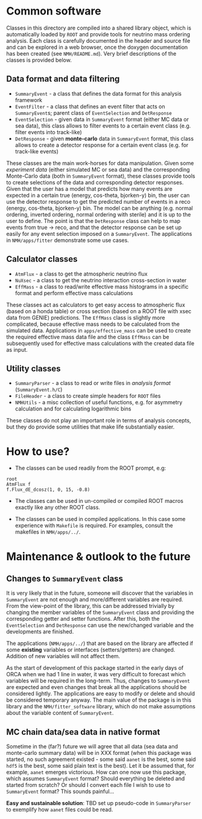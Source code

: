 Common software
===============

Classes in this directory are compiled into a shared library object, which is automatically loaded by `ROOT` and provide tools for neutrino mass ordering analysis. Each class is carefully documented in the header and source file and can be explored in a web browser, once the doxygen documentation has been created (see `NMH/README.md`). Very brief descriptions of the classes is provided below.

Data format and data filtering
------------------------------
* `SummaryEvent`    - a class that defines the data format for this analysis framework
* `EventFilter`     - a class that defines an event filter that acts on `SummaryEvent`s; parent class of `EventSelection` and `DetResponse`
* `EventSelection`  - given data in `SummaryEvent` format (either MC data or sea data), this class allows to filter events to a certain event class (e.g. filter events into track-like)
* `DetResponse`     - given **monte-carlo** data in `SummaryEvent` format, this class allows to create a detector response for a certain event class (e.g. for track-like events)

These classes are the main work-horses for data manipulation. Given some *experiment data* (either simulated MC or sea data) and the corresponding Monte-Carlo data (both in `SummaryEvent` format), these classes provide tools to create selections of the data and corresponding detector responses. Given that the user has a model that predicts how many events are expected in a certain true (energy, cos-theta, bjorken-y) bin, the user can use the detector response to get the predicted number of events in a reco (energy, cos-theta, bjorken-y) bin. The model can be anything (e.g. normal ordering, inverted ordering, normal ordering with sterile) and it is up to the user to define. The point is that the `DetResponse` class can help to map events from true -> reco, and that the detector response can be set up easily for any event selection imposed on a `SummaryEvent`. The applications in `NMH/apps/fitter` demonstrate some use cases.

Calculator classes
------------------
* `AtmFlux`         - a class to get the atmospheric neutrino flux
* `NuXsec`          - a class to get the neutrino interaction cross-section in water
* `EffMass`         - a class to read/write effective mass histograms in a specific format and perform effective mass calculations

These classes act as calculators to get easy access to atmospheric flux (based on a honda table) or cross section (based on a ROOT file with xsec data from GENIE) predictions. The `EffMass` class is slightly more complicated, because effective mass needs to be calculated from the simulated data. Applications in `apps/effective_mass` can be used to create the required effective mass data file and the class `EffMass` can be subsequently used for effective mass calculations with the created data file as input.

Utility classes
---------------
* `SummaryParser`   - a class to read or write files in *analysis format* (`SummaryEvent.h/C`)
* `FileHeader`      - a class to create simple headers for `ROOT` files
* `NMHUtils`        - a misc collection of useful functions, e.g. for asymmetry calculation and for calculating logarithmic bins

These classes do not play an important role in terms of analysis concepts, but they do provide some utilities that make life substantially easier.

How to use?
===========

* The classes can be used readily from the ROOT prompt, e.g:
```
root
AtmFlux f
f.Flux_dE_dcosz(1, 0, 15, -0.8) 
```

* The classes can be used in un-compiled or compiled ROOT macros exactly like any other ROOT class.

* The classes can be used in compiled applications. In this case some experience with `Makefile` is required. For examples, consult the makefiles in `NMH/apps/../`.


Maintenance & outlook to the future
===================================

Changes to `SummaryEvent` class
-------------------------------
It is very likely that in the future, someone will discover that the variables in `SummaryEvent` are not enough and more/different variables are required. From the view-point of the library, this can be addressed trivially by changing the member variables of the `SummaryEvent` class and providing the corresponding getter and setter functions. After this, both the `EventSelection` and `DetResponse` can use the new/changed variable and the developments are finished. 

The applications (`NMH/apps/../`) that are based on the library are affected if some **existing** variables or interfaces (setters/getters) are changed. Addition of new variables will not affect them.

As the start of development of this package started in the early days of ORCA when we had 1 line in water, it was very difficult to forecast which variables will be required in the long-term. Thus, changes to `SummaryEvent` are expected and even changes that break all the applications should be considered lightly. The applications are easy to modify or delete and should be considered temporary anyway. The main value of the package is in this library and the `NMH/fitter_software` library, which do not make assumptions about the variable content of `SummaryEvent`.

MC chain data/sea data in native format
---------------------------------------
Sometime in the (far?) future we will agree that all data (sea data and monte-carlo summary data) will be in XXX format (when this package was started, no such agreement existed - some said `aanet` is the best, some said `hdf5` is the best, some said plain text is the best). Let it be assumed that, for example, `aanet` emerges victorious. How can one now use this package, which assumes `SummaryEvent` format? Should everything be deleted and started from scratch? Or should I convert each file I wish to use to `SummaryEvent` format? This sounds painful...

**Easy and sustainable solution**: TBD set up pseudo-code in `SummaryParser` to exemplify how `aanet` files could be read.